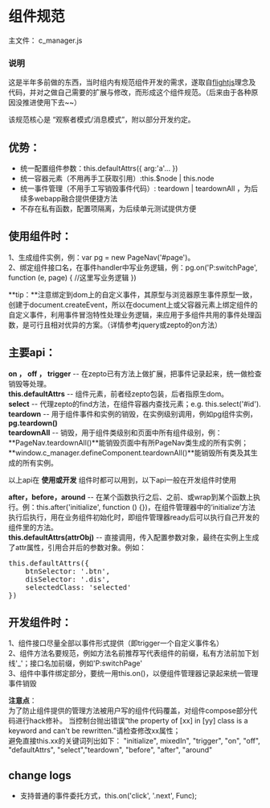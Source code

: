 # 组件规范 #主文件： c_manager.js### 说明 ###这是半年多前做的东西，当时组内有规范组件开发的需求，遂取自[flightjs](https://github.com/flightjs/flight?source=cc)理念及代码，并对之做自己需要的扩展与修改，而形成这个组件规范。（后来由于各种原因没推进使用下去~~）该规范核心是 “观察者模式/消息模式”，附以部分开发约定。## 优势： ##
- 统一配置组件参数：this.defaultAttrs({ arg:'a'... })   
- 统一容器元素（不用再手工获取引用）:this.$node | this.node
- 统一事件管理（不用手工写销毁事件代码）: teardown | teardownAll ，为后续多webapp融合提供便捷方法
- 不存在私有函数，配置项隔离，为后续单元测试提供方便  
## 使用组件时： ##1、生成组件实例，例：var pg = new PageNav('#page')。   2、绑定组件接口名，在事件handler中写业务逻辑，例：pg.on('P:switchPage', function (e, page) { //这里写业务逻辑 })**tip：**注意绑定到dom上的自定义事件，其原型与浏览器原生事件原型一致，创建于document.createEvent，所以在document上或父容器元素上绑定组件的自定义事件，利用事件冒泡特性处理业务逻辑，来应用于多组件共用的事件处理函数，是可行且相对优异的方案。（详情参考jquery或zepto的on方法）## 主要api： ##**on ， off ， trigger** -- 在zepto已有方法上做扩展，把事件记录起来，统一做检查销毁等处理。   **this.defaultAttrs** -- 组件元素，前者经zepto包装，后者指原生dom。    **select** -- 代理zepto的find方法，在组件容器内查找元素；e.g. this.select('#id').  **teardown** -- 用于组件事件和实例的销毁，在实例级别调用，例如pg组件实例，**pg.teardown()**  **teardownAll** -- 销毁，用于组件类级别和页面中所有组件级别，例：**PageNav.teardownAll()**能销毁页面中有所PageNav类生成的所有实例；  **window.c_manager.defineComponent.teardownAll()**能销毁所有类及其生成的所有实例。    以上api在 **使用或开发** 组件时都可以用到，以下api一般在开发组件时使用**after，before，around** -- 在某个函数执行之后、之前、或wrap到某个函数上执行。例：this.after('initialize', function () {})，在组件管理器中的‘initialize’方法执行后执行，用在业务组件初始化时，即组件管理器ready后可以执行自己开发的组件里的方法。  **this.defaultAttrs(attrObj)** -- 直接调用，传入配置参数对象，最终在实例上生成了attr属性，引用合并后的参数对象。例如：
<pre>
this.defaultAttrs({    btnSelector: '.btn',    disSelector: '.dis',    selectedClass: 'selected'})</pre>## 开发组件时： ##1、组件接口尽量全部以事件形式提供（即trigger一个自定义事件名）  2、组件方法名要规范，例如方法名前推荐写代表组件的前缀，私有方法前加下划线'_'；接口名加前缀，例如'P:switchPage'  3、组件中事件绑定部分，要统一用this.on()，以便组件管理器记录起来统一管理事件销毁**注意点**：    为了防止组件提供的管理方法被用户写的组件代码覆盖，对组件compose部分代码进行hack修补。当控制台抛出错误“the property of [xx] in [yy] class is a keyword and can't be rewritten.”请检查修改xx属性；    避免直接this.xx的关键词列出如下："initialize", mixedIn", "trigger", "on", "off", "defaultAttrs", "select","teardown", "before", "after", "around"## change logs ##- 支持普通的事件委托方式，this.on('click', '.next', Func);